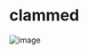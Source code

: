 # clammed

![image](https://github.com/user-attachments/assets/f8516ee4-ecd3-41ef-8521-8955dc508c72)
